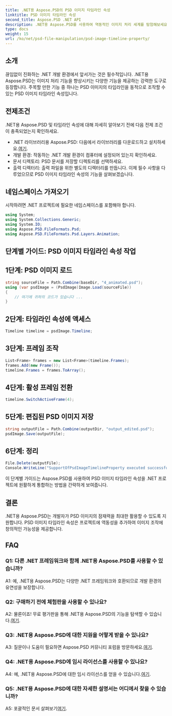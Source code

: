 ```yaml
---
title: .NET용 Aspose.PSD의 PSD 이미지 타임라인 속성
linktitle: PSD 이미지 타임라인 속성
second_title: Aspose.PSD .NET API
description: .NET용 Aspose.PSD를 사용하여 역동적인 이미지 처리 세계를 탐험해보세요. PSD 타임라인을 쉽게 조작할 수 있습니다. 지금 라이브러리를 다운로드하세요!
type: docs
weight: 15
url: /ko/net/psd-file-manipulation/psd-image-timeline-property/
---
```

## 소개
끊임없이 진화하는 .NET 개발 환경에서 앞서가는 것은 필수적입니다. .NET용 Aspose.PSD는 이미지 처리 기능을 향상시키는 다양한 기능을 제공하는 강력한 도구로 등장합니다. 주목할 만한 기능 중 하나는 PSD 이미지의 타임라인을 동적으로 조작할 수 있는 PSD 이미지 타임라인 속성입니다.
## 전제조건
.NET용 Aspose.PSD 및 타임라인 속성에 대해 자세히 알아보기 전에 다음 전제 조건이 충족되었는지 확인하세요.
-  .NET 라이브러리용 Aspose.PSD: 다음에서 라이브러리를 다운로드하고 설치하세요.[여기](https://releases.aspose.com/psd/net/).
- 개발 환경: 작동하는 .NET 개발 환경이 컴퓨터에 설정되어 있는지 확인하세요.
- 문서 디렉토리: PSD 문서를 저장할 디렉토리를 선택하세요.
- 출력 디렉터리: 출력 파일을 위한 별도의 디렉터리를 만듭니다.
이제 필수 사항을 다루었으므로 PSD 이미지 타임라인 속성의 기능을 살펴보겠습니다.
## 네임스페이스 가져오기
시작하려면 .NET 프로젝트에 필요한 네임스페이스를 포함해야 합니다.
```csharp
using System;
using System.Collections.Generic;
using System.IO;
using Aspose.PSD.FileFormats.Psd;
using Aspose.PSD.FileFormats.Psd.Layers.Animation;
```
## 단계별 가이드: PSD 이미지 타임라인 속성 작업

## 1단계: PSD 이미지 로드
```csharp
string sourceFile = Path.Combine(baseDir, "4_animated.psd");
using (var psdImage = (PsdImage)Image.Load(sourceFile))
{
    // 여기에 귀하의 코드가 있습니다 ...
}
```
## 2단계: 타임라인 속성에 액세스
```csharp
Timeline timeline = psdImage.Timeline;
```
## 3단계: 프레임 조작
```csharp
List<Frame> frames = new List<Frame>(timeline.Frames);
frames.Add(new Frame());
timeline.Frames = frames.ToArray();
```
## 4단계: 활성 프레임 전환
```csharp
timeline.SwitchActiveFrame(4);
```
## 5단계: 편집된 PSD 이미지 저장
```csharp
string outputFile = Path.Combine(outputDir, "output_edited.psd");
psdImage.Save(outputFile);
```
## 6단계: 정리
```csharp
File.Delete(outputFile);
Console.WriteLine("SupportOfPsdImageTimelineProperty executed successfully");
```
이 단계별 가이드는 Aspose.PSD를 사용하여 PSD 이미지 타임라인 속성을 .NET 프로젝트에 원활하게 통합하는 방법을 간략하게 보여줍니다.
## 결론

.NET용 Aspose.PSD는 개발자가 PSD 이미지의 잠재력을 최대한 활용할 수 있도록 지원합니다. PSD 이미지 타임라인 속성은 프로젝트에 역동성을 추가하여 이미지 조작에 창의적인 가능성을 제공합니다.

## FAQ

### Q1: 다른 .NET 프레임워크와 함께 .NET용 Aspose.PSD를 사용할 수 있습니까?

A1: 예, .NET용 Aspose.PSD는 다양한 .NET 프레임워크와 호환되므로 개발 환경의 유연성을 보장합니다.

### Q2: 구매하기 전에 체험판을 사용할 수 있나요?

 A2: 물론이죠! 무료 평가판을 통해 .NET용 Aspose.PSD의 기능을 탐색할 수 있습니다.[여기](https://releases.aspose.com/).

### Q3: .NET용 Aspose.PSD에 대한 지원을 어떻게 받을 수 있나요?

 A3: 질문이나 도움이 필요하면 Aspose.PSD 커뮤니티 포럼을 방문하세요.[여기](https://forum.aspose.com/c/psd/34).

### Q4: .NET용 Aspose.PSD에 임시 라이선스를 사용할 수 있나요?

 A4: 예, .NET용 Aspose.PSD에 대한 임시 라이선스를 얻을 수 있습니다.[여기](https://purchase.aspose.com/temporary-license/).

### Q5: .NET용 Aspose.PSD에 대한 자세한 설명서는 어디에서 찾을 수 있습니까?

 A5: 포괄적인 문서 살펴보기[여기](https://reference.aspose.com/psd/net/).